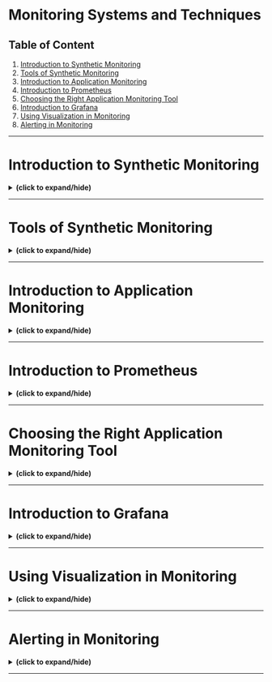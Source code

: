 # Monitoring Systems and Techniques

## Table of Content

1. [Introduction to Synthetic Monitoring](#intro)
2. [Tools of Synthetic Monitoring](#synthetic_monitoring_tools)
3. [Introduction to Application Monitoring](#intro_to_application_monitoring)
4. [Introduction to Prometheus](#intro_to_prometheus)
5. [Choosing the Right Application Monitoring Tool](#choose_right_tool)
6. [Introduction to Grafana](#intro_to_grafana)
7. [Using Visualization in Monitoring](#using_visualization)
8. [Alerting in Monitoring](#alerting)

---

<a id="intro"></a>
# Introduction to Synthetic Monitoring
<details close>
<summary><b>(click to expand/hide)</b></summary>
<!-- MarkdownTOC -->

## What is Synthetic Monitoring?
- **Definition**: Synthetic monitoring (also known as synthetic testing or proactive monitoring) is a method used to simulate user interactions with a website or application to test and monitor performance.
- **Process**: Involves creating and replaying predefined actions or requests that a typical user would make, to predict and improve user experience actively.

## Importance of Synthetic Monitoring
- **Performance Insights**: Provides continuous testing to gauge crucial aspects like business operations, application availability, and website speed.
- **Predictive and Proactive**: Acts through bots that simulate real user interactions, using a network of checkpoints to ensure the application performs well consistently.

## Operational Process of Synthetic Monitoring
- **Initiation**: The monitoring system selects a checkpoint and sends test instructions.
- **Execution**: The checkpoint simulates the user action, gathers data, and checks for responsiveness and errors.
- **Reporting**: Results are reported back to the monitoring system which records the data for analysis.
- **Error Handling**: If errors are detected, the test is rerun from another checkpoint to confirm the issue before sending out an alert.

## Benefits of Synthetic Monitoring
- **Quick Problem Resolution**: Allows for rapid identification and fixing of performance issues before they impact users.
- **Detailed Error Reporting**: Provides instant, detailed insights into errors, facilitating quicker response and resolution.
- **Proactive Issue Detection**: Synthetic tests can identify potential problems like performance degradation or service unavailability, often before they affect the user experience.

## Comparison with Real User Monitoring (RUM)
- **Synthetic vs. RUM**: While RUM relies on real user interactions to collect data, synthetic monitoring uses pre-scripted scenarios to predict and solve issues in advance.
- **Use Case Complementarity**: Synthetic monitoring is best for identifying immediate issues and maintaining uptime, whereas RUM provides insights based on actual user behavior and long-term trends.

## Applications of Synthetic Monitoring
- **Service Level Agreement (SLA) Compliance**: Helps validate SLA commitments by continuously checking the uptime and responsiveness of services.
- **Third-Party Service Monitoring**: Enables monitoring of third-party services like CDNs and payment gateways to ensure they meet performance standards.
- **Complex Transactions**: Simulates detailed business processes to check for issues in critical paths like logins, form submissions, and checkouts.

## Conclusion
Synthetic monitoring is an essential tool for any business that relies on digital platforms, providing a proactive approach to ensure that applications and services are always performing at their best. It ensures operational efficiency, helps in SLA compliance, and enhances user satisfaction by minimizing disruptions and optimizing response strategies.

<!-- /MarkdownTOC -->
</details>

---

<a id="synthetic_monitoring_tools"></a>
# Tools of Synthetic Monitoring
<details close>
<summary><b>(click to expand/hide)</b></summary>
<!-- MarkdownTOC -->

## Purpose of Synthetic Monitoring Tools
- **Definition**: Synthetic monitoring tools simulate user interactions with websites, applications, and APIs to test and monitor their performance and availability.
- **Key Functions**: These tools create and replay user requests to identify and resolve potential issues before they impact real users.

## Features of Synthetic Monitoring Tools

### 1. Scripting and Transaction Capture
- **Description**: Allows precise specification of actions in a test scenario, such as navigating through a checkout or sign-up flow.
- **Benefit**: Evaluates functionality and performance by mimicking critical application flows, enhancing reliability.

### 2. Performance Experimentation
- **Capability**: Supports testing of various scenarios ("What If" analysis) to assess the potential impact on performance.
- **Advantage**: Provides flexibility in testing and helps visualize the effects of performance enhancements.

### 3. Alerting and Notifications
- **Functionality**: Proactively tests sites from external viewpoints to identify outages or availability issues.
- **Importance**: Ensures timely alerts are issued for outages, enabling quick response to maintain service continuity.

### 4. Comprehensive Testing
- **Utility**: Can be utilized in pre-production environments such as staging, UAT, and QA.
- **Strength**: Assesses performance and user experience without the need for real user traffic, which is critical during the development phase.

### 5. Benchmarking and Comparisons
- **Use Case**: Measures performance against industry standards or competitors.
- **Application**: Provides insights on how a site's performance compares with others, valuable for strategic positioning and improvement.

## Applications of Synthetic Monitoring Tools
- **Simulation of User Journeys**: Scripts simulate real user paths to ensure all critical subsystems function correctly.
- **Problem Detection**: Identifies issues like login failures, transaction errors, and code changes that impact user experience.
- **Service Level Agreements (SLA) Compliance**: Verifies that performance metrics meet agreed standards.

## Selection Criteria for Synthetic Monitoring Tools
- **Monitoring Capabilities**: Ability to monitor applications with the desired frequency and thoroughness.
- **Alerting and Notification**: Robust mechanisms for identifying and reporting issues.
- **Reporting and Analytics**: Tools should offer detailed, actionable insights through comprehensive reporting features.
- **User Friendliness and Setup**: Ease of use and straightforward setup are crucial for effective monitoring.
- **Cost-Effectiveness**: Evaluating the cost relative to the value provided, ensuring it fits the budget and ROI expectations.

## Conclusion
Synthetic monitoring tools are indispensable for businesses aiming to ensure high availability and performance of their digital services. By providing detailed insights and proactive problem resolution, these tools help maintain an excellent user experience, safeguard reputation, and protect revenue.

<!-- /MarkdownTOC -->
</details>

---

<a id="intro_to_application_monitoring"></a>
# Introduction to Application Monitoring
<details close>
<summary><b>(click to expand/hide)</b></summary>
<!-- MarkdownTOC -->

  ## What is Application Monitoring?
- **Definition**: Application monitoring is a process used by developers to ensure that software performs as intended.
- **Tools**: Developers use various tools to collect performance metrics to assess application functionality in real-time.

## Importance of Application Monitoring
- **Rapid Issue Detection**: Enables immediate identification of bugs or unexpected events, preventing potential disruptions.
- **App Usage Insights**: Helps understand how applications are used, allowing for optimizations to enhance performance and user satisfaction.

## Functions of Application Monitoring Tools
- **Component Observation**: Monitors servers, databases, and other components to ensure smooth and intended operations.
- **Visualization and Alerts**: Provides dashboards for an overview and alerts for specific issues, enhancing issue detection and response.
- **Anomaly Detection and Distributed Tracing**: Employs advanced techniques to identify patterns and trace the origins of errors across multiple nodes.
- **Dependency Mapping**: Visually tracks how requests travel between services, crucial for understanding application interactions.

## Deployment and Telemetry
- **Delivery Models**: Available as on-premises or cloud-based solutions; can be implemented via hardware or software.
- **Synthetic Traffic and Telemetry**: Uses synthetic traffic to simulate user interactions and gather telemetry data including resource utilization, server logs, and performance metrics.

## Benefits of Application Monitoring
- **Proactive Troubleshooting**: Facilitates rapid diagnosis and resolution of issues, enhancing system reliability.
- **IT Productivity and DevOps Integration**: Improves IT staff productivity and accelerates application deployment processes.
- **Business Productivity and User Satisfaction**: Enhances user experience and business productivity by minimizing downtime and improving service quality.

## Conclusion
Application monitoring is crucial for maintaining high application performance and availability. It supports developers in proactive problem-solving, reduces operational costs, and drives business growth through improved customer satisfaction. Employing robust monitoring strategies is essential for any organization looking to optimize application performance and ensure user satisfaction.

<!-- /MarkdownTOC -->
</details>

---

<a id="intro_to_prometheus"></a>
# Introduction to Prometheus
<details close>
<summary><b>(click to expand/hide)</b></summary>
<!-- MarkdownTOC -->

## What is Prometheus?
- **Origin**: Developed by SoundCloud, Prometheus is a robust tool designed to monitor various components such as servers, virtual machines, and databases.
- **Functionality**: It tracks and analyzes system health, application behavior, and performance, offering detailed metrics and predictions.

## How Prometheus Works
- **Service Discovery**: Automatically identifies services in your infrastructure or allows manual configuration of services for monitoring.
- **Metrics Collection**: Uses HTTP/HTTPS endpoints to pull metrics at defined intervals, which are then organized, compressed, and stored in its time-series database.
- **Data Visualization and Alerting**: Metrics are accessed and visualized through the Prometheus Query Language (PromQL) and alerts are managed via Alertmanager, which supports various notification methods like email.

## Prometheus Architecture
- **Direct Instrumentation**: Developers can integrate Prometheus metrics into their applications directly by adding a few lines of code.
- **Client Libraries**: Supports a variety of programming languages through official and third-party libraries to facilitate metrics collection from applications.
- **Exporters**: Deployed alongside applications, exporters translate application metrics into the Prometheus format, making it compatible for monitoring.
- **Storage**: Utilizes a time-series database to efficiently handle the incremental backups of monitoring data, with some implementations supporting dedicated databases for enhanced performance.

## Benefits and Features of Prometheus
- **Autonomous Operation**: Operates independently without the need for distributed storage or networked services, suitable for both cloud and on-premises deployment.
- **Scalability**: Capable of handling millions of metrics per second, making it ideal for monitoring complex workloads and dynamic architectures.
- **Integration with Grafana**: Commonly used alongside Grafana for advanced data visualization, enhancing the analytical capabilities.
- **Flexibility in Monitoring**: Native support for monitoring various systems like Kubernetes and etcd, eliminating the need for additional monitoring agents.

## Conclusion
Prometheus is a powerful tool for organizations looking to enhance their monitoring capabilities. Its ability to collect multidimensional data, combined with its scalability and support for dynamic service architectures, makes it an excellent choice for modern IT environments. Whether deployed locally or in the cloud, Prometheus provides comprehensive insights into application and system performance, driving operational efficiency and reliability.

<!-- /MarkdownTOC -->
</details>

---

<a id="choose_right_tool"></a>
# Choosing the Right Application Monitoring Tool
<details close>
<summary><b>(click to expand/hide)</b></summary>
<!-- MarkdownTOC -->


<!-- /MarkdownTOC -->
</details>

---

<a id="intro_to_grafana"></a>
# Introduction to Grafana
<details close>
<summary><b>(click to expand/hide)</b></summary>
<!-- MarkdownTOC -->


<!-- /MarkdownTOC -->
</details>

---

<a id="using_visualization"></a>
# Using Visualization in Monitoring
<details close>
<summary><b>(click to expand/hide)</b></summary>
<!-- MarkdownTOC -->


<!-- /MarkdownTOC -->
</details>

---

<a id="alerting"></a>
# Alerting in Monitoring
<details close>
<summary><b>(click to expand/hide)</b></summary>
<!-- MarkdownTOC -->


<!-- /MarkdownTOC -->
</details>

---

